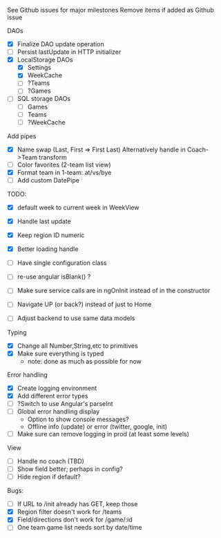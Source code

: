 See Github issues for major milestones
Remove items if added as Github issue

DAOs

- [x] Finalize DAO update operation
- [ ] Persist lastUpdate in HTTP initializer
- [x] LocalStorage DAOs
    - [x] Settings
    - [x] WeekCache
    - [ ] ?Teams
    - [ ] ?Games
- [ ] SQL storage DAOs
    - [ ] Games
    - [ ] Teams
    - [ ] ?WeekCache

Add pipes

- [x] Name swap (Last, First => First Last)
      Alternatively handle in Coach->Team transform
- [ ] Color favorites (2-team list view)
- [x] Format team in 1-team: at/vs/bye
- [ ] Add custom DatePipe

TODO:

- [x] default week to current week in WeekView
- [x] Handle last update
- [x] Keep region ID numeric
- [x] Better loading handle
- [ ] Have single configuration class
- [ ] re-use angular isBlank() ?
- [ ] Make sure service calls are in ngOnInit instead of in the constructor

- [ ] Navigate UP (or back?) instead of just to Home
- [ ] Adjust backend to use same data models

Typing

- [x] Change all Number,String,etc to primitives
- [x] Make sure everything is typed
    - note: done as much as possible for now

Error handling

- [x] Create logging environment
- [x] Add different error types
- [ ] ?Switch to use Angular's parseInt
- [ ] Global error handling display
    - Option to show console messages?
    - Offline info (update) or error (twitter, google, init)
- [ ] Make sure can remove logging in prod (at least some levels)

View

- [ ] Handle no coach (TBD)
- [ ] Show field better; perhaps in config?
- [ ] Hide region if default?

Bugs:

- [ ] If URL to /init already has GET, keep those
- [x] Region filter doesn't work for /teams
- [x] Field/directions don't work for /game/:id
- [ ] One team game list needs sort by date/time
